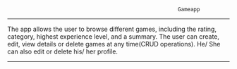                                                          Gameapp

***
The app allows the user to browse different games, including the rating, category, highest experience level, and a summary. 
The user can create, edit, view details or delete games at any time(CRUD operations). He/ She can also edit or delete his/ her profile.
***
